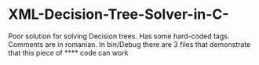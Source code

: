 # XML-Decision-Tree-Solver-in-C-
Poor solution for solving Decision trees. Has some hard-coded tags. Comments are in romanian. In bin/Debug there are 3 files that demonstrate that this piece of **** code can work
